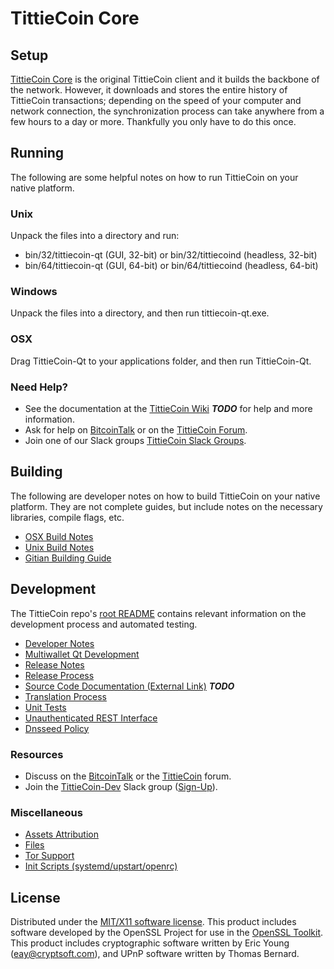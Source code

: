 TittieCoin Core
=====================

Setup
---------------------
[TittieCoin Core](http://tittiecoin.com/wallet) is the original TittieCoin client and it builds the backbone of the network. However, it downloads and stores the entire history of TittieCoin transactions; depending on the speed of your computer and network connection, the synchronization process can take anywhere from a few hours to a day or more. Thankfully you only have to do this once.

Running
---------------------
The following are some helpful notes on how to run TittieCoin on your native platform.

### Unix

Unpack the files into a directory and run:

- bin/32/tittiecoin-qt (GUI, 32-bit) or bin/32/tittiecoind (headless, 32-bit)
- bin/64/tittiecoin-qt (GUI, 64-bit) or bin/64/tittiecoind (headless, 64-bit)

### Windows

Unpack the files into a directory, and then run tittiecoin-qt.exe.

### OSX

Drag TittieCoin-Qt to your applications folder, and then run TittieCoin-Qt.

### Need Help?

* See the documentation at the [TittieCoin Wiki](https://en.bitcoin.it/wiki/Main_Page) ***TODO***
for help and more information.
* Ask for help on [BitcoinTalk](https://bitcointalk.org/index.php?topic=1262920.0) or on the [TittieCoin Forum](http://forum.tittiecoin.com/).
* Join one of our Slack groups [TittieCoin Slack Groups](https://tittiecoin.com/slack-logins/).

Building
---------------------
The following are developer notes on how to build TittieCoin on your native platform. They are not complete guides, but include notes on the necessary libraries, compile flags, etc.

- [OSX Build Notes](build-osx.md)
- [Unix Build Notes](build-unix.md)
- [Gitian Building Guide](gitian-building.md)

Development
---------------------
The TittieCoin repo's [root README](https://github.com/TittieCoin-Project/TittieCoin/blob/master/README.md) contains relevant information on the development process and automated testing.

- [Developer Notes](developer-notes.md)
- [Multiwallet Qt Development](multiwallet-qt.md)
- [Release Notes](release-notes.md)
- [Release Process](release-process.md)
- [Source Code Documentation (External Link)](https://dev.visucore.com/bitcoin/doxygen/) ***TODO***
- [Translation Process](translation_process.md)
- [Unit Tests](unit-tests.md)
- [Unauthenticated REST Interface](REST-interface.md)
- [Dnsseed Policy](dnsseed-policy.md)

### Resources

* Discuss on the [BitcoinTalk](https://bitcointalk.org/index.php?topic=1262920.0) or the [TittieCoin](http://forum.tittiecoin.com/) forum.
* Join the [TittieCoin-Dev](https://tittiecoin-dev.slack.com/) Slack group ([Sign-Up](https://tittiecoin-dev.herokuapp.com/)).

### Miscellaneous
- [Assets Attribution](assets-attribution.md)
- [Files](files.md)
- [Tor Support](tor.md)
- [Init Scripts (systemd/upstart/openrc)](init.md)

License
---------------------
Distributed under the [MIT/X11 software license](http://www.opensource.org/licenses/mit-license.php).
This product includes software developed by the OpenSSL Project for use in the [OpenSSL Toolkit](https://www.openssl.org/). This product includes
cryptographic software written by Eric Young ([eay@cryptsoft.com](mailto:eay@cryptsoft.com)), and UPnP software written by Thomas Bernard.
